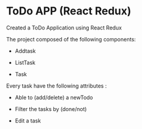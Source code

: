 # ToDo APP (React Redux)

Created a ToDo Application using React Redux

The project composed of the following components:

* Addtask

* ListTask

* Task 

Every task have the following attributes :

* Able to (add/delete) a newTodo

* Filter the tasks by (done/not)

* Edit a task
